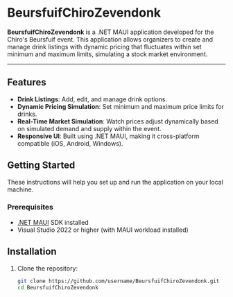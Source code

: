 # BeursfuifChiroZevendonk

**BeursfuifChiroZevendonk** is a .NET MAUI application developed for the Chiro's Beursfuif event. This application allows organizers to create and manage drink listings with dynamic pricing that fluctuates within set minimum and maximum limits, simulating a stock market environment.

---

## Features

- **Drink Listings**: Add, edit, and manage drink options.
- **Dynamic Pricing Simulation**: Set minimum and maximum price limits for drinks.
- **Real-Time Market Simulation**: Watch prices adjust dynamically based on simulated demand and supply within the event.
- **Responsive UI**: Built using .NET MAUI, making it cross-platform compatible (iOS, Android, Windows).

## Getting Started

These instructions will help you set up and run the application on your local machine.

### Prerequisites

- [.NET MAUI](https://dotnet.microsoft.com/en-us/apps/maui) SDK installed
- Visual Studio 2022 or higher (with MAUI workload installed)

## Installation

1. Clone the repository:
   ```bash
   git clone https://github.com/username/BeursfuifChiroZevendonk.git
   cd BeursfuifChiroZevendonk
